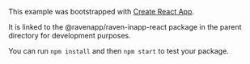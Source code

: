 This example was bootstrapped with [Create React App](https://github.com/facebook/create-react-app).

It is linked to the @ravenapp/raven-inapp-react package in the parent directory for development purposes.

You can run `npm install` and then `npm start` to test your package.
